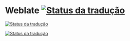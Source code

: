 # Weblate [![Status da tradução](http://weblate.mebr.com.br/widgets/mebr/pt_BR/svg-badge.svg)](http://weblate.mebr.com.br/engage/mebr/pt_BR/?utm_source=widget)

[![Status da tradução](http://weblate.mebr.com.br/widgets/mebr/pt_BR/287x66-white.png)](http://weblate.mebr.com.br/engage/mebr/pt_BR/?utm_source=widget)

[![Status da tradução](http://weblate.mebr.com.br/widgets/mebr/pt_BR/multi-auto.svg)](http://weblate.mebr.com.br/engage/mebr/pt_BR/?utm_source=widget)

